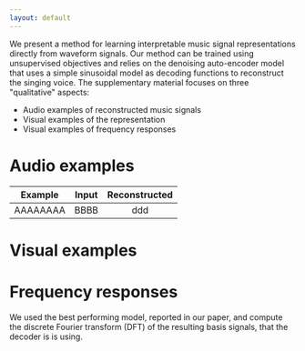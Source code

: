 ```yaml
---
layout: default
---
```

We present a method for learning interpretable music signal representations directly from waveform signals. Our method can be trained using unsupervised objectives and relies on the denoising auto-encoder model that uses a simple sinusoidal model as decoding functions to reconstruct the singing voice. 
The supplementary material focuses on three "qualitative" aspects:
* Audio examples of reconstructed music signals
* Visual examples of the representation
* Visual examples of frequency responses

# Audio examples
|**Example**|**Input**|**Reconstructed**|
|:---------:|:-------:|:---------------:|
| AAAAAAAA  | BBBB    |    ddd  |


# Visual examples

# Frequency responses
We used the best performing model, reported in our paper, and compute the discrete Fourier transform (DFT) of the
resulting basis signals, that the decoder is is using.